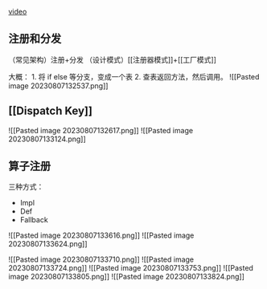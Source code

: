  [video](https://www.bilibili.com/video/BV1L3411d7SM/?spm_id_from=333.999.0.0&vd_source=e2ed568abb1e67cc88ad6275f6104534)

## 注册和分发
（常见架构）注册+分发 
（设计模式）[[注册器模式]]+[[工厂模式]]

大概：
	1. 将 if else 等分支，变成一个表
	2. 查表返回方法，然后调用。
	![[Pasted image 20230807132537.png]]
## [[Dispatch Key]]
![[Pasted image 20230807132617.png]]
![[Pasted image 20230807133124.png]]


## 算子注册
三种方式：
+ Impl
+ Def
+ Fallback

![[Pasted image 20230807133616.png]]
![[Pasted image 20230807133624.png]]

![[Pasted image 20230807133710.png]]
![[Pasted image 20230807133724.png]]
![[Pasted image 20230807133753.png]]
![[Pasted image 20230807133805.png]]
![[Pasted image 20230807133824.png]]